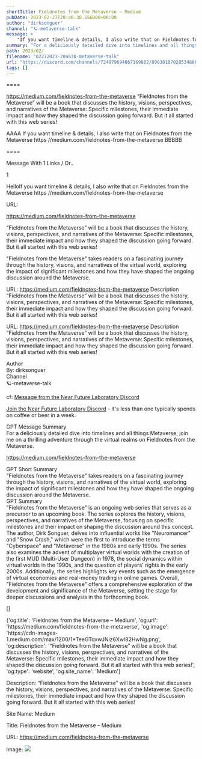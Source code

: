 ```yaml
---
shortTitle: Fieldnotes from the Metaverse – Medium
pubDate: 2023-02-27T20:46:30.556000+00:00
author: "dirksonguer"
channel: "🪐-metaverse-talk"
message: >
    "If you want timeline & details, I also write that on Fieldnotes from the Metaverse  https //medium.com/fieldnotes-from-the-metaverse"
summary: "For a deliciously detailed dive into timelines and all things Metaverse, join me on a thrilling adventure through the virtual realms on Fieldnotes from the Metaverse."
path: 2023/02/
filename: "02272023-204630-metaverse-talk"
url: "https://discord.com/channels/724979694667169862/890301070285348864/1079867145950875728"
tags: []
---
```

====

https://medium.com/fieldnotes-from-the-metaverse
“Fieldnotes from the Metaverse” will be a book that discusses the history, visions, perspectives, and narratives of the Metaverse: Specific milestones, their immediate impact and how they shaped the discussion going forward. But it all started with this web series!
<!-- 

 -->

AAAA If you want timeline & details, I also write that on Fieldnotes from the Metaverse  https //medium.com/fieldnotes-from-the-metaverse BBBBB

====
<div class="metadata-title-header pt-3 pb-3 pl-2">Message  With 1 Links / Or..</div>    
<div class="human-content-container">  


<p>1</p>
<div style="font-family: var(--font-family-peak);">HelloIf you want timeline & details, I also write that on Fieldnotes from the Metaverse  https //medium.com/fieldnotes-from-the-metaverse</div>

URL: <p>https://medium.com/fieldnotes-from-the-metaverse</p>
<p>“Fieldnotes from the Metaverse” will be a book that discusses the history, visions, perspectives, and narratives of the Metaverse: Specific milestones, their immediate impact and how they shaped the discussion going forward. But it all started with this web series!</p>  <!-- Example: Display each item in a paragraph -->
<p>"Fieldnotes from the Metaverse" takes readers on a fascinating journey through the history, visions, and narratives of the virtual world, exploring the impact of significant milestones and how they have shaped the ongoing discussion around the Metaverse.</p>




URL: https://medium.com/fieldnotes-from-the-metaverse
Description “Fieldnotes from the Metaverse” will be a book that discusses the history, visions, perspectives, and narratives of the Metaverse: Specific milestones, their immediate impact and how they shaped the discussion going forward. But it all started with this web series!

</div>

<div class="bg-blue-300 p-4 rounded-md mb-4">

URL: https://medium.com/fieldnotes-from-the-metaverse
Description “Fieldnotes from the Metaverse” will be a book that discusses the history, visions, perspectives, and narratives of the Metaverse: Specific milestones, their immediate impact and how they shaped the discussion going forward. But it all started with this web series!

</div>

<div class="metadata-title-header pt-3 pb-3 pl-2">Author</div>    
<div class="bg-gray-200 p-4 rounded-md mb-4">   
By: dirksonguer
</div>

<div class="metadata-title-header pt-3 pb-3 pl-2">Channel</div>    
<div class="bg-gray-200 p-4 rounded-md mb-4">   
🪐-metaverse-talk</span>
</div>

cf: <a href="">Message from the Near Future Laboratory Discord</a>

<a href="">Join the Near Future Laboratory Discord</a> - it's less than one typically spends on coffee or beer in a week. 

<div class="metadata-title-header pt-3 pb-3 pl-2">GPT Message Summary</div>    
<div class="robot-content-container">
For a deliciously detailed dive into timelines and all things Metaverse, join me on a thrilling adventure through the virtual realms on Fieldnotes from the Metaverse.
</div>
</div>


<a href="https://medium.com/fieldnotes-from-the-metaverse">https://medium.com/fieldnotes-from-the-metaverse</a><br/>

<div class="metadata-title-header pt-3 pb-3 pl-2">GPT Short Summary</div>
<div class="robot-content-container">
"Fieldnotes from the Metaverse" takes readers on a fascinating journey through the history, visions, and narratives of the virtual world, exploring the impact of significant milestones and how they have shaped the ongoing discussion around the Metaverse.
</div>

<div class="metadata-title-header pt-3 pb-3 pl-2">GPT Summary</div>
<div class="robot-content-container">
"Fieldnotes from the Metaverse" is an ongoing web series that serves as a precursor to an upcoming book. The series explores the history, visions, perspectives, and narratives of the Metaverse, focusing on specific milestones and their impact on shaping the discussion around this concept. The author, Dirk Songuer, delves into influential works like "Neuromancer" and "Snow Crash," which were the first to introduce the terms "Cyberspace" and "Metaverse" in the 1980s and early 1990s. The series also examines the advent of multiplayer virtual worlds with the creation of the first MUD (Multi-User Dungeon) in 1978, the social dynamics within virtual worlds in the 1990s, and the question of players' rights in the early 2000s. Additionally, the series highlights key events such as the emergence of virtual economies and real-money trading in online games. Overall, "Fieldnotes from the Metaverse" offers a comprehensive exploration of the development and significance of the Metaverse, setting the stage for deeper discussions and analysis in the forthcoming book.
</div>

<!-- Summary:  ‘Fieldnotes from the Metaverse’ will be a book that documents the history, visions, perspectives, perspectives and narratives of the Metaverse . Specific milestones, their immediate impact and how they shaped the discussion going forward . The series starts by looking at the two books that coined the terms “Cyberspace” and “Metaverse” in the 1980s and early 1990s . -->

[]

<div class="bg-gray-400"> {'og:title': 'Fieldnotes from the Metaverse – Medium', 'og:url': 'https://medium.com/fieldnotes-from-the-metaverse', 'og:image': 'https://cdn-images-1.medium.com/max/1200/1*TeeGTqxwJNiz6Xwl82HwNg.png', 'og:description': '“Fieldnotes from the Metaverse” will be a book that discusses the history, visions, perspectives, and narratives of the Metaverse: Specific milestones, their immediate impact and how they shaped the discussion going forward. But it all started with this web series!', 'og:type': 'website', 'og:site_name': 'Medium'} </div>

Description: “Fieldnotes from the Metaverse” will be a book that discusses the history, visions, perspectives, and narratives of the Metaverse: Specific milestones, their immediate impact and how they shaped the discussion going forward. But it all started with this web series!

Site Name: Medium

Title: Fieldnotes from the Metaverse – Medium

URL: https://medium.com/fieldnotes-from-the-metaverse

Image: <img src="https://cdn-images-1.medium.com/max/1200/1*TeeGTqxwJNiz6Xwl82HwNg.png" width="" height=""/>


